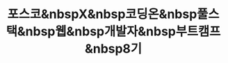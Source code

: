 ---
layout: tag-list
type: tag
title: 포스코&nbspX&nbsp코딩온&nbsp풀스택&nbsp웹&nbsp개발자&nbsp부트캠프&nbsp8기
slug: 포스코&nbspX&nbsp코딩온&nbsp풀스택&nbsp웹&nbsp개발자&nbsp부트캠프&nbsp8기
category: study
sidebar: false
order: 4
description: >
   [포스코 X 코딩온] 풀스택 웹 개발자 부트캠프 8기 회고록
---